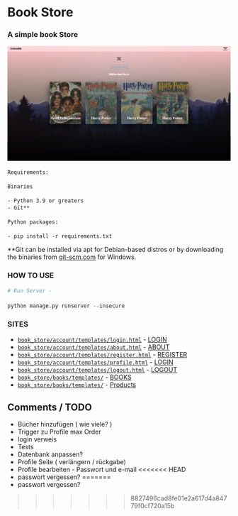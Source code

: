 # Book Store

### A simple book Store 
<p align="center">
  <img src="https://raw.githubusercontent.com/JojoNowack/book-store/master_chris/book_store/media/src/main_site.PNG">
</p>

```
Requirements:

Binaries

- Python 3.9 or greaters
- Git**

Python packages:

- pip install -r requirements.txt

```
\*\*Git can be installed via apt for Debian-based distros or by downloading the binaries from [git-scm.com](https://git-scm.com/download/win) for Windows.

### HOW TO USE
```python
# Run Server - 

python manage.py runserver --insecure


```

### SITES
- [`book_store/account/templates/login.html`](book_store/account/templates/login.html) - [LOGIN](http://127.0.0.1:8000/login)
- [`book_store/account/templates/about.html`](book_store/account/templates/about.html) - [ABOUT](http://127.0.0.1:8000/about)
- [`book_store/account/templates/register.html`](book_store/account/templates/register.html) - [REGISTER](http://127.0.0.1:8000/register)
- [`book_store/account/templates/profile.html`](book_store/account/templates/profile.html) - [LOGIN](http://127.0.0.1:8000/profile)
- [`book_store/account/templates/logout.html`](book_store/account/templates/logout.html) - [LOGOUT](http://127.0.0.1:8000/logout)
- [`book_store/books/templates/`](book_store/books/templates/) - [BOOKS](http://127.0.0.1:8000/)
- [`book_store/books/templates/`](book_store/books/templates/) - [Products](http://127.0.0.1:8000/books/products/)




## **Comments / TODO**
- Bücher hinzufügen ( wie viele? )
- Trigger zu Profile max Order
- login verweis
- Tests
- Datenbank anpassen?
- Profile Seite ( verlängern / rückgabe)
- Profile bearbeiten - Passwort und e-mail
<<<<<<< HEAD
- passwort vergessen?
=======
- passwort vergessen?
>>>>>>> 8827496cad8fe01e2a617d4a84779f0cf720a15b
